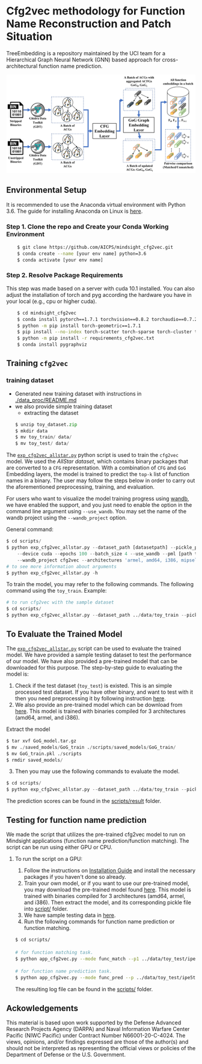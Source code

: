 Cfg2vec methodology for Function Name Reconstruction and Patch Situation
=====================
TreeEmbedding is a repository maintained by the UCI team for a Hierarchical Graph Neural Network (GNN) based approach for cross-architectural function name prediction.

![](https://github.com/AICPS/mindsight_cfg2vec/blob/6ae0a26c90ad2c639b925ac5029cfa6c9de789d0/archi.png)

## Environmental Setup
It is recommended to use the Anaconda virtual environment with Python 3.6. The guide for installing Anaconda on Linux is [here](https://docs.anaconda.com/anaconda/install/linux/). 

### Step 1. Clone the repo and Create your Conda Working Environment
```sh
    $ git clone https://github.com/AICPS/mindsight_cfg2vec.git
    $ conda create --name [your env name] python=3.6
    $ conda activate [your env name]
```
### Step 2. Resolve Package Requirements 
This step was made based on a server with cuda 10.1 installed. You can also adjust the installation of torch and pyg according the hardware you have in your local (e.g., cpu or higher cuda).
```sh
    $ cd mindsight_cfg2vec
    $ conda install pytorch==1.7.1 torchvision==0.8.2 torchaudio==0.7.2 cudatoolkit=10.1 -c pytorch
    $ python -m pip install torch-geometric==1.7.1
    $ pip install --no-index torch-scatter torch-sparse torch-cluster torch-spline-conv -f https://pytorch-geometric.com/whl/torch-1.7.1+cu101.html
    $ python -m pip install -r requirements_cfg2vec.txt
    $ conda install pygraphviz
```

## Training `cfg2vec`

### training dataset
- Generated new training dataset with instructions in [./data_proc/README.md](/data_proc/README.md)
- we also provide simple training dataset
    - extracting the dataset 
    ```python
    $ unzip toy_dataset.zip
    $ mkdir data
    $ mv toy_train/ data/
    $ mv toy_test/ data/
    ```
The [`exp_cfg2vec_allstar.py`](scripts/exp_cfg2vec_allstar.py) python script is used to train the `cfg2vec` model. 
We used the *AllStar dataset*, which contains binary packages that are converted to a `CFG` representation.
With a combination of `CFG` and `GoG` Embedding layers, the model is trained to predict the `top-k` list of function names in a binary. The user may follow the steps below in order to carry out the aforementioned preprocessing, training, and evaluation.

For users who want to visualize the model training progress using [wandb](https://wandb.ai/site), we have enabled the support, and you just need to enable the option in the command line argument using `--use_wandb`. You may set the name of the wandb project using the `--wandb_project` option. 

General command:
```python
$ cd scripts/
$ python exp_cfg2vec_allstar.py --dataset_path [datasetpath] --pickle_path [.pkl file path] --seed 1 \
    --device cuda --epochs 100 --batch_size 4 --use_wandb --pml [path to model] \
    --wandb_project cfg2vec --architectures 'armel, amd64, i386, mipsel'
# to see more information about arguments
$ python exp_cfg2vec_allstar.py -h 
```

To train the model, you may refer to the following commands. The following command using the `toy_train`.
Example:
```python
# to run cfg2vec with the sample dataset
$ cd scripts/
$ python exp_cfg2vec_allstar.py --dataset_path ../data/toy_train --pickle_path toy_train.pkl --seed 1 --device cuda --epochs 100 --batch_size 4 --pml "./saved_models/toy_train"  --architectures 'armel, amd64, i386, mipsel'
```

## To Evaluate the Trained Model
The [`exp_cfg2vec_allstar.py`](scripts/exp_cfg2vec_allstar.py) script can be used to evaluate the trained model. We have provided a sample testing dataset to test the performance of our model. We have also provided a pre-trained model that can be downloaded for this purpose. The step-by-step guide to evaluating the model is:
1. Check if the test dataset (`toy_test`) is existed. This is an simple processed test dataset. If you have other binary, and want to test with it then you need preprocessing it by following instruction [here](/data_proc/README.md).
2. We also provide an pre-trained model which can be download from [here](https://drive.google.com/file/d/1MClvWI8zh1TbNxwHVObUmtPu-huBgiKB/view?usp=sharing). This model is trained with binaries compiled for 3 architectures (amd64, armel, and i386).

Extract the model
```python
$ tar xvf GoG_model.tar.gz
$ mv ./saved_models/GoG_train ./scripts/saved_models/GoG_train/
$ mv GoG_train.pkl ./scripts
$ rmdir saved_models/
```

3. Then you may use the following commands to evaluate the model. 
```python
$ cd scripts/
$ python exp_cfg2vec_allstar.py --dataset_path ../data/toy_train --pickle_path toy_train.pkl --seed 1 --device cuda --epochs 100 --batch_size 4 --pml "./saved_models/toy_train"  --architectures 'armel, amd64, i386, mipsel'  --eval_only True --eval_dataset_path ../data/toy_test --eval_pickle_path toy_test.pkl
```
The prediction scores can be found in the [scripts/result](scripts/result) folder. 

## Testing for function name prediction
We made the script that utilizes the pre-trained cfg2vec model to run on Mindsight applications (function name prediction/function matching). The script can be run using either GPU or CPU. 
1. To run the script on a GPU:
    1. Follow the instructions on [Installation Guide](#Running_cfg2vec) and install the necessary packages if you haven't done so already.
    2. Train your own model, or if you want to use our pre-trained model, you may download the pre-trained model found [here](https://drive.google.com/file/d/1MClvWI8zh1TbNxwHVObUmtPu-huBgiKB/view?usp=sharing). This model is trained with binaries compiled for 3 architectures (amd64, armel, and i386). Then extract the model, and its corresponding pickle file into [script/](./scripts/) folder.
    3. We have sample testing data in [here](./data/match_predict_test/).
    4. Run the following commands for function name prediction or function matching.

    ```sh
    $ cd scripts/

    # for function matching task.
    $ python app_cfg2vec.py --mode func_match --p1 ../data/toy_test/ipe5toxml___ipe5toxml-amd64.bin --p2 ../data/toy_test/m-tx___prepmx-amd64.bin --pml "./saved_models/toy_train" --topk 10 --o result_fm.log --device cuda

    # for function name prediction task. 
    $ python app_cfg2vec.py --mode func_pred --p ../data/toy_test/ipe5toxml___ipe5toxml-amd64.bin --pdb toy_train.pkl --pml "./saved_models/toy_train" --topk 10 --o result_fpd.log --device cuda
    ```
    The resulting log file can be found in the [scripts/](scripts/) folder.

## Ackowledgements
This material is based upon work supported by the Defense Advanced Research Projects Agency (DARPA) and Naval Information Warfare Center Pacific (NIWC Pacific) under Contract Number N66001-20-C-4024. The views, opinions, and/or findings expressed are those of the author(s) and should not be interpreted as representing the official views or policies of the Department of Defense or the U.S. Government.
